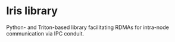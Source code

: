 <!--
SPDX-License-Identifier: MIT
Copyright (c) 2025 Advanced Micro Devices, Inc. All rights reserved.
-->

# Iris library

Python- and Triton-based library facilitating RDMAs for intra-node communication via IPC conduit.